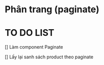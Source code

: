# Phân trang (paginate)

# TO DO LIST

[] Làm component Paginate

[] Lấy lại sanh sách product theo paginate